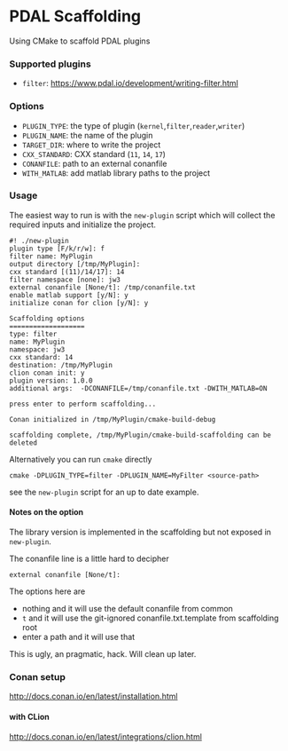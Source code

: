 PDAL Scaffolding
===

Using CMake to scaffold PDAL plugins

### Supported plugins

- `filter`: https://www.pdal.io/development/writing-filter.html


### Options

- `PLUGIN_TYPE`: the type of plugin (`kernel`,`filter`,`reader`,`writer`)
- `PLUGIN_NAME`: the name of the plugin
- `TARGET_DIR`: where to write the project
- `CXX_STANDARD`: CXX standard (`11`, `14`, `17`)
- `CONANFILE`: path to an external conanfile
- `WITH_MATLAB`: add matlab library paths to the project

### Usage

The easiest way to run is with the `new-plugin` script which will collect the required inputs and initialize the project.

```
#! ./new-plugin
plugin type [F/k/r/w]: f
filter name: MyPlugin
output directory [/tmp/MyPlugin]: 
cxx standard [(11)/14/17]: 14
filter namespace [none]: jw3
external conanfile [None/t]: /tmp/conanfile.txt
enable matlab support [y/N]: y
initialize conan for clion [y/N]: y

Scaffolding options
===================
type: filter
name: MyPlugin
namespace: jw3
cxx standard: 14
destination: /tmp/MyPlugin
clion conan init: y
plugin version: 1.0.0
additional args:  -DCONANFILE=/tmp/conanfile.txt -DWITH_MATLAB=ON

press enter to perform scaffolding... 

Conan initialized in /tmp/MyPlugin/cmake-build-debug

scaffolding complete, /tmp/MyPlugin/cmake-build-scaffolding can be deleted
```

Alternatively you can run `cmake` directly

`cmake -DPLUGIN_TYPE=filter -DPLUGIN_NAME=MyFilter <source-path>`

see the `new-plugin` script for an up to date example.


#### Notes on the option

The library version is implemented in the scaffolding but not exposed in `new-plugin`.

The conanfile line is a little hard to decipher

`external conanfile [None/t]:`

The options here are 

- nothing and it will use the default conanfile from common
- `t` and it will use the git-ignored conanfile.txt.template from scaffolding root
- enter a path and it will use that

This is ugly, an pragmatic, hack.  Will clean up later.


### Conan setup

http://docs.conan.io/en/latest/installation.html


#### with CLion

http://docs.conan.io/en/latest/integrations/clion.html
